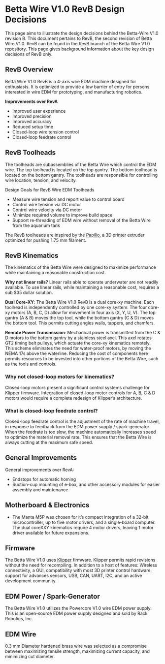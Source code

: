 # Betta Wire V1.0 RevB Design Decisions 

This page aims to illustrate the design decisions behind the Betta-Wire V1.0 revision B. This document pertains to RevB, the second revision of Betta Wire V1.0. RevB can be found in the RevB branch of the Betta Wire V1.0 repository. This page gives background information about the key design decisions of RevB only. 

## RevB Overview 
Betta Wire V1.0 RevB is a 4-axis wire EDM machine designed for enthusiasts. It is optimized to provide a low barrier of entry for persons interested in wire EDM for prototyping, and manufacturing robotics.

**Improvements over RevA**
- Improved user experience
- Improved precision
- Improved accuracy
- Reduced setup time 
- Closed-loop wire tension control 
- Closed-loop feedrate control

## RevB Toolheads
The toolheads are subassemblies of the Betta Wire which control the EDM wire. The top toolhead is located on the top gantry. The bottom toolhead is located on the bottom gantry. The toolheads are responsible for controlling wire location, tension, and velocity. 

Design Goals for RevB Wire EDM Toolheads 
- Measure wire tension and report value to control board
- Control wire tension via DC motor
- Control wire velocity via DC motor
- Minimize required volume to improve build space
- Support re-threading of EDM wire without removal of the Betta Wire from the aquarium tank 

The RevB toolheads are inspired by the [Papilio](https://kevinakasam.com/papilio/), a 3D printer extruder optimized for pushing 1.75 mm filament. 


## RevB Kinematics
The kinematics of the Betta Wire were designed to maximize performance while maintaining a reasonable construction cost.

**Why not linear rails?** Linear rails able to operate underwater are not readily available. To use linear rails, while maintaining a reasonable cost, requires a sub $35 dollar solution.

**Dual Core-XY**: The Betta Wire V1.0 RevB is a dual core-xy machine. Each toolhead is independently controlled by one core-xy system: The four core-xy motors (A, B, C, D) allow for movement in four axis (X, Y, U, V). The top gantry (A & B) moves the top tool, while the bottom gantry (C & D) moves the bottom tool. This permits cutting angles walls, tappers, and chamfers. 

**Remote Power Transmission**: Mechanical power is transmitted from the C & D motors to the bottom gantry by a stainless steel axel. This axel rotates GT2 timing belt pulleys, which actuate the core-xy kinematics remotely. This scheme eliminates the need for water-proof motors, by moving the NEMA 17s above the waterline. Reducing the cost of components here permits resources to be invested into other portions of the Betta Wire, such as the tools and controls.


### Why not closed-loop motors for kinematics? 
Closed-loop motors present a significant control systems challenge for Klipper firmware. Integration of closed-loop motor controls for A, B, C & D motors would require a complete redesign of Klipper’s architecture.

### What is closed-loop feedrate control? 
Closed-loop feedrate control is the adjustment of the rate of machine travel, in response to feedback from the EDM power supply / spark-generator. When the feedrate is too slow, the machine automatically increases speed to optimize the material removal rate. This ensures that the Betta Wire is always cutting at the maximum safe speed.

## General Improvements
General improvements over RevA: 

- Endstops for automatic homing
- Suction-cup mounting of e-box, and other accessory modules for easier assembly and maintenance

## Motherboard & Electronics
- The Manta M5P was chosen for it’s compact integration of a 32-bit microcontroller, up to five motor drivers, and a single-board computer. The dual coreXXY kinematics require 4 motor drivers, leaving 1 motor driver available for future expansions.   

## Firmware 
The Betta Wire V1.0 uses [Klipper](https://www.klipper3d.org) firmware. Klipper permits rapid revisions without the need for recompiling. In addition to a host of features: Wireless connectivity, a GUI, compatibility with most 3D printer control hardware, support for advances sensors, USB, CAN, UART, I2C, and an active development community.

## EDM Power / Spark-Generator 
The Betta Wire V1.0 utilizes the Powercore V1.0 wire EDM power supply. This is an open-source EDM power supply designed and sold by Rack Robotics, Inc.

## EDM Wire
0.3 mm Diameter hardened brass wire was selected as a compromise between maximizing tensile strength, maximizing current capacity, and minimizing cut diameter. 